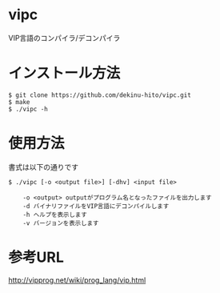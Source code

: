 # vipc
VIP言語のコンパイラ/デコンパイラ

# インストール方法
```
$ git clone https://github.com/dekinu-hito/vipc.git
$ make
$ ./vipc -h
```
# 使用方法
書式は以下の通りです

```
$ ./vipc [-o <output file>] [-dhv] <input file>

    -o <output> outputがプログラム名となったファイルを出力します
    -d バイナリファイルをVIP言語にデコンパイルします
    -h ヘルプを表示します
    -v バージョンを表示します
```


# 参考URL
http://vipprog.net/wiki/prog_lang/vip.html
